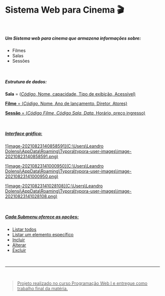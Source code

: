 # Sistema Web para Cinema :clapper:

<br/>



##### Um Sistema web para cinema que armazena informações sobre:

* Filmes
* Salas
* Sessões

<br/>

##### Estrutura de dados:

**Sala**   =   (<u>_Código_<u>, Nome, capacidade, Tipo de exibição, Acessível)

**Filme** =  (<u>_Código_<u>, Nome, Ano de lançamento, Diretor, Atores)

**Sessão** = (<u>_Código Filme, Código Sala, Data_<u>, Horário, preço ingresso)

<br/>

##### Interface gráfica:

![image-20210823140858591](C:\Users\Leandro Dolensi\AppData\Roaming\Typora\typora-user-images\image-20210823140858591.png)

![image-20210823141000950](C:\Users\Leandro Dolensi\AppData\Roaming\Typora\typora-user-images\image-20210823141000950.png)

![image-20210823141028108](C:\Users\Leandro Dolensi\AppData\Roaming\Typora\typora-user-images\image-20210823141028108.png)

<br/>

##### Cada Submenu oferece as opções: 

- Listar todos
- Listar um elemento específico
- Incluir 
- Alterar
- Excluir

<br/>

---

<br/>

>Projeto realizado no curso Programação Web I e entregue como trabalho final da matéria. 

<br/>

